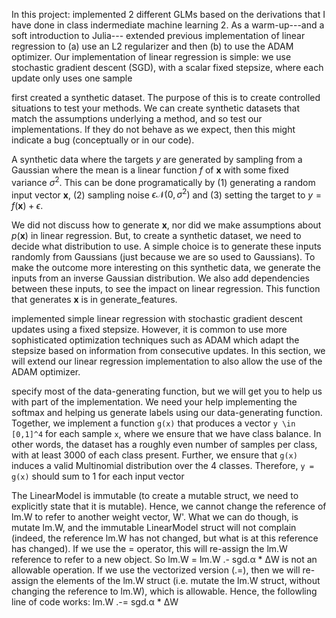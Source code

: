 
In this project:
implemented 2 different GLMs based on the derivations that I have done in class indermediate machine learning 2. 
As a warm-up---and a soft introduction to Julia--- extended previous implementation of linear regression to (a) use an L2 regularizer and then (b) to use the ADAM optimizer. Our implementation of linear regression is simple: we use stochastic gradient descent (SGD), with a scalar fixed stepsize, where each update only uses one sample 
	
first created a synthetic dataset. The purpose of this is to create controlled situations to test your methods. We can create synthetic datasets that match the assumptions underlying a method, and so test our implementations. If they do not behave as we expect, then this might indicate a bug (conceptually or in our code).
	
A synthetic data where the targets $y$ are generated by sampling from a Gaussian where the mean is a linear function $f$ of $\mathbf{x}$ with some fixed variance $\sigma^2$. This can be done programatically by (1) generating a random input vector $\mathbf{x}$, (2) sampling noise $\epsilon \mathcal{N}(0, \sigma^2)$ and (3) setting the target to $y = f(\mathbf{x}) + \epsilon$. 
	
We did not discuss how to generate $\mathbf{x}$, nor did we make assumptions about $p(\mathbf{x})$ in linear regression. But, to create a synthetic dataset, we need to decide what distribution to use. A simple choice is to generate these inputs randomly from Gaussians (just because we are so used to Gaussians). To make the outcome more interesting on this synthetic data, we generate the inputs from an inverse Gaussian distribution. We also add dependencies between these inputs, to see the impact on linear regression. This function that generates $\mathbf{x}$ is in generate_features.
	
implemented simple linear regression with stochastic gradient descent updates using a fixed stepsize.
However, it is common to use more sophisticated optimization techniques such as ADAM which adapt the stepsize based on information from consecutive updates.
In this section, we will extend our linear regression implementation to also allow the use of the ADAM optimizer.

specify most of the data-generating function, but we will get you to help us with part of the implementation. We need your help implementing the softmax and helping us generate labels using our data-generating function. Together, we implement a function `g(x)` that produces a vector ``y \in [0,1]^4`` for each sample `x`, where we ensure that we have class balance. In other words, the dataset has a roughly even number of samples per class, with at least 3000 of each class present. Further, we ensure that `g(x)` induces a valid Multinomial distribution over the 4 classes. Therefore, `y = g(x)` should sum to 1 for each input vector

The LinearModel  is immutable (to create a mutable struct, we need to explicitly state that it is mutable). Hence, we cannot change the reference of lm.W to refer to another weight vector, W'. What we can do though, is mutate lm.W, and the immutable LinearModel struct will not complain (indeed, the reference lm.W has not changed, but what is at this reference has changed). If we use the = operator, this will re-assign the lm.W reference to refer to a new object. So lm.W = lm.W .- sgd.α * ΔW is not an allowable operation. If we use the vectorized version (.=), then we will re-assign the elements of the lm.W struct (i.e. mutate the lm.W struct, without changing the reference to lm.W), which is allowable. Hence, the followling line of code works:
lm.W .-= sgd.α * ΔW
